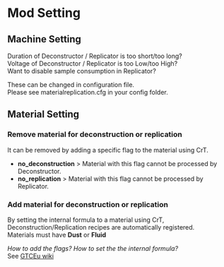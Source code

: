 # Mod Setting
## Machine Setting
Duration of Deconstructor / Replicator is too short/too long? <br>
Voltage of Deconstructor / Replicator is too Low/too High? <br>
Want to disable sample consumption in Replicator? <br>

These can be changed in configuration file.<br>
Please see materialreplication.cfg in your config folder.

## Material Setting
### Remove material for deconstruction or replication
It can be removed by adding a specific flag to the material using CrT.<br>
- **no_deconstruction** > Material with this flag cannot be processed by Deconstructor.
- **no_replication** > Material with this flag cannot be processed by Replicator.

### Add material for deconstruction or replication
By setting the internal formula to a material using CrT, Deconstruction/Replication recipes are automatically registered.<br>
Materials must have **Dust** or **Fluid**

_How to add the flags? How to set the the internal formula?_<br>
See [GTCEu wiki](https://github.com/GregTechCEu/GregTech/wiki/CraftTweaker-for--Materials#modifying-existing-materials)
